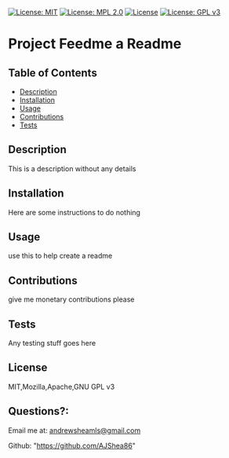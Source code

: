  [![License: MIT](https://img.shields.io/badge/License-MIT-yellow.svg)](https://opensource.org/licenses/MIT)  [![License: MPL 2.0](https://img.shields.io/badge/License-MPL_2.0-brightgreen.svg)](https://opensource.org/licenses/MPL-2.0)  [![License](https://img.shields.io/badge/License-Apache_2.0-blue.svg)](https://opensource.org/licenses/Apache-2.0)  [![License: GPL v3](https://img.shields.io/badge/License-GPLv3-blue.svg)](https://www.gnu.org/licenses/gpl-3.0)  
# Project Feedme a Readme 
## Table of Contents
  * [Description](#description)
  * [Installation](#installation)
  * [Usage](#usage)
  * [Contributions](#contributions)
  * [Tests](#tests)


## Description


This is a description without any details


## Installation


Here are some instructions to do nothing


## Usage


use this to help create a readme


## Contributions


give me monetary contributions please


## Tests


Any testing stuff goes here


## License


MIT,Mozilla,Apache,GNU GPL v3


## Questions?: 


Email me at: andrewsheamls@gmail.com

Github: "https://github.com/AJShea86"




